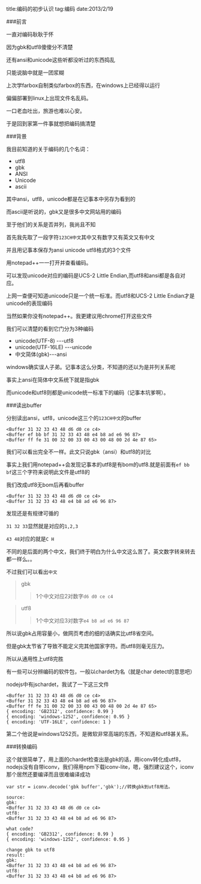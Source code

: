 title:编码的初步认识
tag:编码
date:2013/2/19

###前言

一直对编码耿耿于怀

因为gbk和utf8傻傻分不清楚

还有ansi和unicode这些听都没听过的东西捣乱

只能说脑中就是一团浆糊

上次学farbox自制类似farbox的东西，在windows上已经得以运行

偏偏部署到linux上出现文件名乱码。

一口老血吐出，旅游也难以心安。

于是回到家第一件事就想把编码搞清楚

###背景

我目前知道的关于编码的几个名词：

+ utf8
+ gbk
+ ANSI
+ Unicode
+ ascii

其中ansi，utf8，unicode都是在记事本中另存为看到的

而ascii是听说的，gbk又是很多中文网站用的编码

至于他们的关系是否并列，我尚且不知

首先我先取了一段字符`123CH中文`其中又有数字又有英文又有中文

并且用记事本保存为ansi unicode utf8格式的3个文件

用notepad++一一打开并查看编码。

可以发现unicode对应的编码是UCS-2 Little Endian,而utf8和ansi都是各自对应。

上网一查便可知道unicode只是一个统一标准。而utf8和UCS-2 Little Endian才是unicode的表现编码

当然如果你没有notepad++。我更建议用chrome打开这些文件

我们可以清楚的看到它门分为3种编码

+ unicode(UTF-8)  ---utf8
+ unicode(UTF-16LE)   ---unicode
+ 中文简体(gbk)---ansi

windows确实误人子弟。记事本这么分类，不知道的还以为是并列关系呢

事实上ansi在简体中文系统下就是指gbk

而unicode和utf8则都是unicode统一标准下的编码（记事本坑爹啊）。

###读出buffer

分别读出ansi，utf8，unicode这三个的`123CH中文`的buffer

	<Buffer 31 32 33 43 48 d6 d0 ce c4>
	<Buffer ef bb bf 31 32 33 43 48 e4 b8 ad e6 96 87>
	<Buffer ff fe 31 00 32 00 33 00 43 00 48 00 2d 4e 87 65>

我们可以看出完全不一样。此文只说gbk（ansi）和utf8的对比

事实上我们用notepad++会发现记事本的utf8是有bom的utf8.就是前面有`ef bb bf`这三个字符来说明此文件是utf8的

我们改成utf8无bom后再看buffer

	<Buffer 31 32 33 43 48 d6 d0 ce c4>
	<Buffer 31 32 33 43 48 e4 b8 ad e6 96 87>

发现还是有规律可循的

`31 32 33`显然就是对应的`1,2,3`

`43 48`对应的就是`C H`

不同的是后面的两个中文，我们终于明白为什么中文这么苦了。英文数字转来转去都一样么。。

不过我们可以看出`中文`
>gbk 
>>1个中文对应2对数字`d6 d0 ce c4`

>utf8
>>1个中文对应3对数字`e4 b8 ad e6 96 87`

所以说gbk占用容量小，做网页考虑的细的话确实比utf8省空间。

但是gbk太节省了导致不能定义完其他国家字符。而utf8则毫无压力。

所以从通用性上utf8完胜

有一些可以分辨编码的软件包，一般以chardet为名（就是char detect的意思吧）

nodejs中有jschardet，我试了一下这三文件

	<Buffer 31 32 33 43 48 d6 d0 ce c4>
	<Buffer 31 32 33 43 48 e4 b8 ad e6 96 87>
	<Buffer ff fe 31 00 32 00 33 00 43 00 48 00 2d 4e 87 65>
	{ encoding: 'GB2312', confidence: 0.99 }
	{ encoding: 'windows-1252', confidence: 0.95 }
	{ encoding: 'UTF-16LE', confidence: 1 }

第二个他说是windows1252页。是微软非常高端的东西，不知道和utf8甚关系。

###转换编码

这个就很简单了，用上面的chardet检查出是gbk的话，用iconv转化成utf8，nodejs没有自带iconv，我们得用npm下载iconv-lite，嗯，强烈建议这个，iconv那个居然还要编译而且很难编译成功

	var str = iconv.decode('gbk buffer','gbk');//转换gbk到utf8用法。

	source:
	gbk:
	<Buffer 31 32 33 43 48 d6 d0 ce c4>
	utf8:
	<Buffer 31 32 33 43 48 e4 b8 ad e6 96 87>
	
	what code?
	{ encoding: 'GB2312', confidence: 0.99 }
	{ encoding: 'windows-1252', confidence: 0.95 }
	
	change gbk to utf8
	result:
	gbk:
	<Buffer 31 32 33 43 48 e4 b8 ad e6 96 87>
	utf8:
	<Buffer 31 32 33 43 48 e4 b8 ad e6 96 87>
	


	

